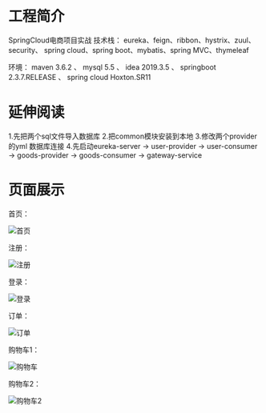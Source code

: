 # 工程简介
SpringCloud电商项目实战
技术栈：
eureka、feign、ribbon、hystrix、zuul、security、
spring cloud、spring boot、mybatis、spring MVC、thymeleaf

环境：
maven 3.6.2 、
mysql 5.5 、
idea 2019.3.5 、
springboot 2.3.7.RELEASE 、
spring cloud Hoxton.SR11

# 延伸阅读

1.先把两个sql文件导入数据库
2.把common模块安装到本地
3.修改两个provider的yml 数据库连接
4.先启动eureka-server -> user-provider -> user-consumer
 -> goods-provider -> goods-consumer -> gateway-service

# 页面展示
首页：

![首页](https://user-images.githubusercontent.com/48707797/125432502-37c205fb-09c9-4e1d-9d70-f97ab8f9555e.png)

注册：

![注册](https://user-images.githubusercontent.com/48707797/125432514-7ff4da06-e9d3-4b46-882f-b381b9bac902.png)

登录：

![登录](https://user-images.githubusercontent.com/48707797/125432515-dcce7809-8d24-43fd-83b3-87356ca50962.png)

订单：

![订单](https://user-images.githubusercontent.com/48707797/125432520-70dd108b-f933-4802-8dae-275483ddde86.png)

购物车1：

![购物车](https://user-images.githubusercontent.com/48707797/125432523-8493b3a3-1ab4-4fec-b139-7499402c9f08.png)

购物车2：

![购物车2](https://user-images.githubusercontent.com/48707797/125432525-7a3b05f9-544f-43b9-b762-bcbcec56e892.png)


